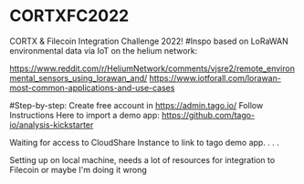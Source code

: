 # CORTXFC2022
CORTX &amp; Filecoin Integration Challenge 2022!
#Inspo based on LoRaWAN environmental data via IoT on the helium network:

https://www.reddit.com/r/HeliumNetwork/comments/vjsre2/remote_environmental_sensors_using_lorawan_and/
https://www.iotforall.com/lorawan-most-common-applications-and-use-cases

#Step-by-step:
Create free account in https://admin.tago.io/
Follow Instructions Here to import a demo app: https://github.com/tago-io/analysis-kickstarter

Waiting for access to CloudShare Instance to link to tago demo app. . . .

Setting up on local machine, needs a lot of resources for integration to Filecoin or maybe I'm doing it wrong
